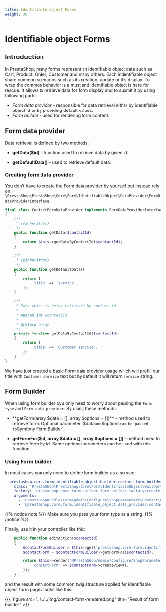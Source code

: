 ```yaml
---
title: Identifiable object Forms
weight: 30
---
```


# Identifiable object Forms

## Introduction

In PrestaShop, many forms represent an identifiable object data such as Cart, Product, Order, Customer and many others.
Each indentifiable object share common scenarios such as its creation, update or it's display. To wrap the common behavior is a must and
identifiable object is here for rescue. It allows to retrieve data for form display and to submit it by using following parts:

* _Form data provider_ - responsible for data retrieval either by identifiable object id or by providing default values.
* _Form builder_ - used for rendering form content.

## Form data provider

Data retrieval is defined by two methods:

* **getData($id)** - function used to retrieve data by given id.

* **getDefaultData()** - used to retrieve default data.

### Creating form data provider

You don’t have to create the Form data provider by yourself but instead rely on `\PrestaShop\PrestaShop\Core\Form\IdentifiableObject\DataProvider\FormDataProviderInterface`.

```php
final class ContactFormDataProvider implements FormDataProviderInterface
{
    /**
     * {@inheritdoc}
     */
    public function getData($contactId)
    {
        return $this->getDataByContactId($contactId);
    }

    /**
     * {@inheritdoc}
     */
    public function getDefaultData()
    {
        return [
            'title' => 'service',
        ];
    }

    /**
     * Data which is being retrieved by contact id.
     *
     * @param int $contactId
     *
     * @return array
     */
    private function getDataByContactId($contactId)
    {
        return [
            'title' => 'Customer service',
        ];
    }
}
```

We have just created a basic Form data provider usage which will prefill our title with `Customer service` text but by default it will return `service` string.

## Form Builder

When using form builder oyu only need to worry about passing the `Form type` and `Form data provider`.
By using these methods:

* **getForm(array $data = [], array $options = [])** - method used to retrieve form. Optional parameter `$data` and `$options` can be passed to `Symfony  Form Builder`.

* **getFormFor($id, array $data = [], array $options = [])** - method used to retrieve form by id. Same optional parameters can be used with this function.

### Using Form builder

In most cases you only need to define form builder as a service:

```yaml
  prestashop.core.form.identifiable_object.builder.contact_form_builder:
    class: 'PrestaShop\PrestaShop\Core\Form\IdentifiableObject\Builder\FormBuilder'
    factory: 'prestashop.core.form.builder.form_builder_factory:create'
    arguments:
      - 'PrestaShopBundle\Form\Admin\Configure\ShopParameters\Contact\ContactType'
      - '@prestashop.core.form.identifiable_object.data_provider.contact_form_data_provider'
```

{{% notice note %}}
 Make sure you pass your form type as a string.
{{% /notice %}}

Finally, use it in your controller like this:

```php
    public function editAction($contactId)
    {
        $contactFormBuilder = $this->get('prestashop.core.form.identifiable_object.builder.contact_form_builder');
        $contactForm = $contactFormBuilder->getFormFor($contactId);

        return $this->render('@PrestaShop/Admin/Configure/ShopParameters/Contact/Contacts/edit.html.twig', [
            'contactForm' => $contactForm->createView(),
        ]);
    }
```

and the result with some common twig structure applied for identifiable object form pages looks like this:

{{< figure src="../../../img/contact-form-rendered.png" title="Result of form builder" >}}  